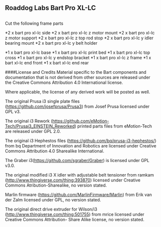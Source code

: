 ## Roaddog Labs Bart Pro XL-LC
## 

Cut the following frame parts

*2 x bart pro xl-lc side
*2 x bart pro xl-lc z motor mount
*2 x bart pro xl-lc z motor support
*2 x bart pro xl-lc z top rod stop
*2 x bart pro xl-lc y idler bearing mount
*2 x bart pro xl-lc y belt holder

*1 x bart pro xl-lc base 
*1 x bart pro xl-lc print bed
*1 x bart pro xl-lc top cross
*1 x bart pro xl-lc y endstop bracket
*1 x bart pro xl-lc z frame
*1 x bart xl-lc end front
*1 x bart xl-lc end rear




####License and Credits
Material specific to the Bart components and documentation that is not
derived from other sources are released under the Creative Commons
Attribution 4.0 International license.

Where applicable, the license of any derived work will be posted as
well.

The original Prusa i3 single plate files
(https://github.com/josefprusa/Prusa3) from Josef Prusa licensed under
GPL v3.

The original i3 Rework
(https://github.com/eMotion-Tech/Prusai3_EINSTEIN_Reworked) printed
parts files from eMotion-Tech are released under GPL 2.0.

The original i3 Hephestos files
(https://github.com/bq/prusa-i3-hephestos/) from bq Department of
Innovation and Robotics are licensed under Creative Commons Attribution
4.0 Sharealike International.

The Graber i3(https://github.com/sgraber/Graber) is licensed under GPL
v3.0.

The original modified i3 X idler with adjustable belt tensioner from
ramkam (http://www.thingiverse.com/thing:393870) licensed under Creative
Commons Atribution-Sharealike, no version stated.

Marlin firmware (https://github.com/MarlinFirmware/Marlin) from Erik van
der Zalm licensed under GPL, no version stated.


The original direct drive extruder for Wilson/i3
(http://www.thingiverse.com/thing:501755) from mrice licensed under
Creative Commons Attribution- Share Alike license, no version stated.